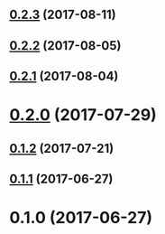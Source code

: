 <a name="0.2.3"></a>
## [0.2.3](https://github.com/0xMatt/ngx-oauth-client/compare/v0.2.2...v0.2.3) (2017-08-11)



<a name="0.2.2"></a>
## [0.2.2](https://github.com/0xMatt/ngx-oauth-client/compare/v0.2.1...v0.2.2) (2017-08-05)



<a name="0.2.1"></a>
## [0.2.1](https://github.com/0xMatt/ngx-oauth-client/compare/v0.2.0...v0.2.1) (2017-08-04)



<a name="0.2.0"></a>
# [0.2.0](https://github.com/0xMatt/ngx-oauth-client/compare/v0.1.2...v0.2.0) (2017-07-29)



<a name="0.1.2"></a>
## [0.1.2](https://github.com/0xMatt/ngx-oauth-client/compare/v0.1.1...v0.1.2) (2017-07-21)



<a name="0.1.1"></a>
## [0.1.1](https://github.com/0xMatt/ngx-oauth-client/compare/v0.1.0...v0.1.1) (2017-06-27)



<a name="0.1.0"></a>
# 0.1.0 (2017-06-27)



